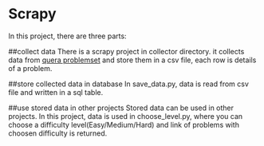 # Scrapy
In this project, there are three parts:

##collect data
There is a scrapy project in collector directory. it collects data from [quera problemset](https://quera.org/problemset) and store them in a csv file, each row is details of a problem.

##store collected data in database
In save_data.py, data is read from csv file and written in a sql table.

##use stored data in other projects
Stored data can be used in other projects. In this project, data is used in choose_level.py, where you can choose a difficulty level(Easy/Medium/Hard) and link of problems with choosen difficulty is returned.

